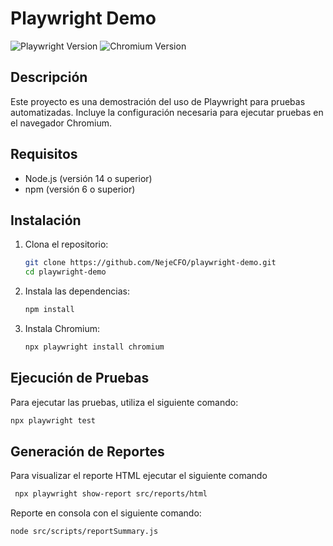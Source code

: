 # Playwright Demo

![Playwright Version](https://img.shields.io/badge/Playwright-1.50.1-blue)
![Chromium Version](https://img.shields.io/badge/Chromium-91.0.4472.124-green)

## Descripción

Este proyecto es una demostración del uso de Playwright para pruebas automatizadas. Incluye la configuración necesaria para ejecutar pruebas en el navegador Chromium.

## Requisitos

- Node.js (versión 14 o superior)
- npm (versión 6 o superior)

## Instalación

1. Clona el repositorio:

    ```sh
    git clone https://github.com/NejeCFO/playwright-demo.git
    cd playwright-demo
    ```

2. Instala las dependencias:

    ```sh
    npm install
    ```

3. Instala Chromium:

    ```sh
    npx playwright install chromium
    ```

## Ejecución de Pruebas

Para ejecutar las pruebas, utiliza el siguiente comando:

```sh
npx playwright test
```

## Generación de Reportes
Para visualizar el reporte HTML ejecutar el siguiente comando
```sh
 npx playwright show-report src/reports/html
```

Reporte en consola con el siguiente comando:

```sh
node src/scripts/reportSummary.js
```
